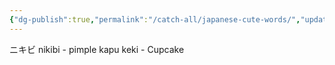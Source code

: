 ```yaml
---
{"dg-publish":true,"permalink":"/catch-all/japanese-cute-words/","updated":"2023-12-08T17:54:50.959-07:00"}
---
```


ニキビ nikibi - pimple
kapu keki - Cupcake
